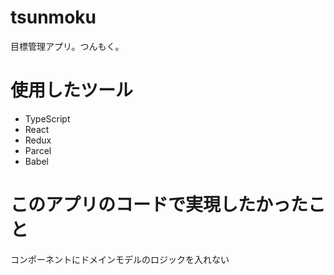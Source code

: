 # tsunmoku

目標管理アプリ。つんもく。

# 使用したツール

- TypeScript
- React
- Redux
- Parcel
- Babel

# このアプリのコードで実現したかったこと

コンポーネントにドメインモデルのロジックを入れない
